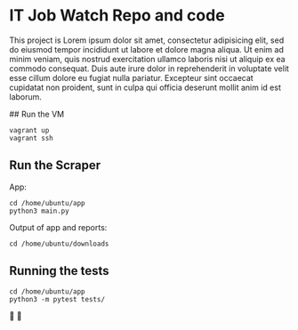 # IT Job Watch Repo and code

This project is Lorem ipsum dolor sit amet, consectetur adipisicing elit, sed do eiusmod tempor incididunt ut labore et dolore magna aliqua. Ut enim ad minim veniam, quis nostrud exercitation ullamco laboris nisi ut aliquip ex ea commodo consequat. Duis aute irure dolor in reprehenderit in voluptate velit esse cillum dolore eu fugiat nulla pariatur. Excepteur sint occaecat cupidatat non proident, sunt in culpa qui officia deserunt mollit anim id est laborum.

## Run the VM

```
vagrant up
vagrant ssh
```

## Run the Scraper
App:
```
cd /home/ubuntu/app
python3 main.py
```
Output of app and reports:
```
cd /home/ubuntu/downloads
```

## Running the tests

```
cd /home/ubuntu/app
python3 -m pytest tests/
```
:taco:
:taco:
